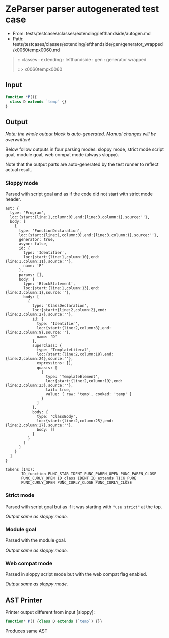 # ZeParser parser autogenerated test case

- From: tests/testcases/classes/extending/lefthandside/autogen.md
- Path: tests/testcases/classes/extending/lefthandside/gen/generator_wrapped/x0060tempx0060.md

> :: classes : extending : lefthandside : gen : generator wrapped
>
> ::> x0060tempx0060

## Input


`````js
function *P(){
  class D extends `temp` {}
}
`````

## Output

_Note: the whole output block is auto-generated. Manual changes will be overwritten!_

Below follow outputs in four parsing modes: sloppy mode, strict mode script goal, module goal, web compat mode (always sloppy).

Note that the output parts are auto-generated by the test runner to reflect actual result.

### Sloppy mode

Parsed with script goal and as if the code did not start with strict mode header.

`````
ast: {
  type: 'Program',
  loc:{start:{line:1,column:0},end:{line:3,column:1},source:''},
  body: [
    {
      type: 'FunctionDeclaration',
      loc:{start:{line:1,column:0},end:{line:3,column:1},source:''},
      generator: true,
      async: false,
      id: {
        type: 'Identifier',
        loc:{start:{line:1,column:10},end:{line:1,column:11},source:''},
        name: 'P'
      },
      params: [],
      body: {
        type: 'BlockStatement',
        loc:{start:{line:1,column:13},end:{line:3,column:1},source:''},
        body: [
          {
            type: 'ClassDeclaration',
            loc:{start:{line:2,column:2},end:{line:2,column:27},source:''},
            id: {
              type: 'Identifier',
              loc:{start:{line:2,column:8},end:{line:2,column:9},source:''},
              name: 'D'
            },
            superClass: {
              type: 'TemplateLiteral',
              loc:{start:{line:2,column:18},end:{line:2,column:24},source:''},
              expressions: [],
              quasis: [
                {
                  type: 'TemplateElement',
                  loc:{start:{line:2,column:19},end:{line:2,column:23},source:''},
                  tail: true,
                  value: { raw: 'temp', cooked: 'temp' }
                }
              ]
            },
            body: {
              type: 'ClassBody',
              loc:{start:{line:2,column:25},end:{line:2,column:27},source:''},
              body: []
            }
          }
        ]
      }
    }
  ]
}

tokens (14x):
       ID_function PUNC_STAR IDENT PUNC_PAREN_OPEN PUNC_PAREN_CLOSE
       PUNC_CURLY_OPEN ID_class IDENT ID_extends TICK_PURE
       PUNC_CURLY_OPEN PUNC_CURLY_CLOSE PUNC_CURLY_CLOSE
`````

### Strict mode

Parsed with script goal but as if it was starting with `"use strict"` at the top.

_Output same as sloppy mode._

### Module goal

Parsed with the module goal.

_Output same as sloppy mode._

### Web compat mode

Parsed in sloppy script mode but with the web compat flag enabled.

_Output same as sloppy mode._

## AST Printer

Printer output different from input [sloppy]:

````js
function* P() {class D extends (`temp`) {}}
````

Produces same AST
